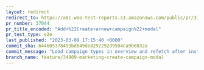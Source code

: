 ```yaml
---
layout: redirect
redirect_to: https://a8c-woo-test-reports.s3.amazonaws.com/public/pr/37044/e2e/index.html
pr_number: 37044
pr_title_encoded: "Add+%22Create+a+new+campaign%22+modal"
pr_test_type: e2e
last_published: "2023-03-09 17:15:40 +0000"
commit_sha: 644605378493bd649de8292292d9504ca9b6032a
commit_message: "Load campaign types in overview and refetch after installeing a channel."
branch_name: feature/34909-marketing-create-campaign-modal
---
```

